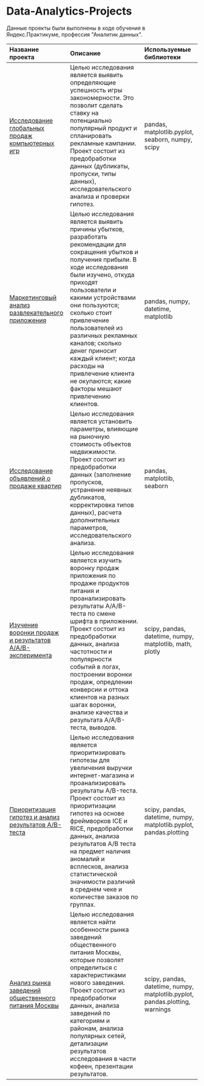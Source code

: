 # Data-Analytics-Projects
Данные проекты были выполнены в ходе обучения в Яндекс.Практикуме, профессия "Аналитик данных".


| Название проекта        | Описание                                                                    | Используемые библиотеки     |
| :-----------------------|  :------------------------------------------------------------------------- | :-------------------------- |
| [Исследование глобальных продаж компьютерных игр](https://github.com/AnnaBulkina/Data-Analytics-Projects/tree/main/games "Исследование глобальных продаж компьютерных игр") | Целью исследования является выявить определяющие успешность игры закономерности. Это позволит сделать ставку на потенциально популярный продукт и спланировать рекламные кампании. Проект состоит из предобработки данных (дубликаты, пропуски, типы данных), исследовательского анализа и проверки гипотез. |pandas, matplotlib.pyplot, seaborn, numpy, scipy |
| [Маркетинговый анализ развлекательного приложения](https://github.com/AnnaBulkina/Data-Analytics-Projects/tree/main/marketing "Маркетинговый анализ развлекательного приложения") | Целью исследования является выявить причины убытков, разработать рекомендации для сокращения убытков и получения прибыли. В ходе исследования были изучено, откуда приходят пользователи и какими устройствами они пользуются; сколько стоит привлечение пользователей из различных рекламных каналов; сколько денег приносит каждый клиент; когда расходы на привлечение клиента не окупаются; какие факторы мешают привлечению клиентов. | pandas, numpy, datetime, matplotlib|
|[Исследование объявлений о продаже квартир](https://github.com/AnnaBulkina/Data-Analytics-Projects/tree/main/property "Исследование объявлений о продаже квартир") | Целью исследования является установить параметры, влияющие на рыночную стоимость объектов недвижимости. Проект состоит из предобработки данных (заполнение пропусков, устранение неявных дубликатов, корректировка типов данных), расчета дополнительных параметров, исследовательского анализа. | pandas, matplotlib, seaborn |
|[Изучение воронки продаж и результатов A/A/B-эксперимента](https://github.com/AnnaBulkina/Data-Analytics-Projects/tree/main/Funnel-AAB "Изучение воронки продаж и результатов A/A/B-эксперимента") | Целью исследования является изучить воронку продаж приложения по продаже продуктов питания и проанализировать результаты A/A/B-теста по смене шрифта в приложении. Проект состоит из предобработки данных, анализа частотности и популярности событий в логах, построении воронки продаж, опредлении конверсии и оттока клиентов на разных шагах воронки, анализе качества и результата A/A/B-теста, выводов. | scipy, pandas, datetime, numpy, matplotlib, math, plotly |
|[Приоритизация гипотез и анализ результатов A/B-теста](https://github.com/AnnaBulkina/Data-Analytics-Projects/tree/main/hypotheses "Приоритизация гипотез и анализ результатов A/B-теста") | Целью исследования является приоритизировать гипотезы для увеличения выручки интернет-магазина и проанализировать результаты A/B-теста. Проект состоит из приоритизации гипотез на основе фреймворков ICE и RICE, предобработки данных, анализа результатов A/B теста на предмет наличия аномалий и всплесков, анализа статистической значимости различий в среднем чеке и количестве заказов по группах. | scipy, pandas, datetime, numpy, matplotlib.pyplot, pandas.plotting |
|[Анализ рынка заведений общественного питания Москвы](https://github.com/AnnaBulkina/Data-Analytics-Projects/tree/main/food-service "Анализ рынка заведений общественного питания Москвы") | Целью исследования является найти особенности рынка заведений общественного питания Москвы, которые позволят определиться с характеристиками нового заведения. Проект состоит из предобработки данных, анализа заведений по категориям и районам, анализа популярных сетей, детализации результатов исследования в части кофеен, презентации результатов. | scipy, pandas, datetime, numpy, matplotlib.pyplot, pandas.plotting, warnings | pandas, datetime, numpy, matplotlib.pyplot, seaborn, plotly.express, json, folium |
